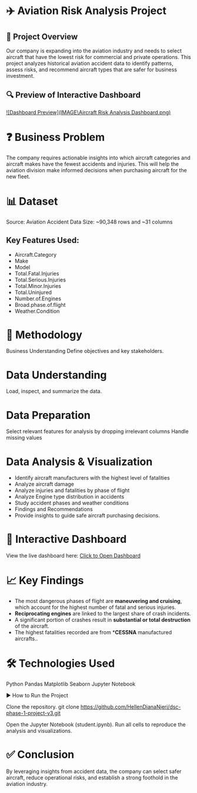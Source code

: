 # ✈️ Aviation Risk Analysis Project
##  📄 Project Overview

Our company is expanding into the aviation industry and needs to select aircraft that have the lowest risk for commercial and private operations.
This project analyzes historical aviation accident data to identify patterns, assess risks, and recommend aircraft types that are safer for business investment.

## 🔍 Preview of Interactive Dashboard


[![Dashboard Preview](IMAGE\Aircraft Risk Analysis Dashboard.png)]()



# ❓ Business Problem
The company requires actionable insights into which aircraft categories and aircraft makes have the fewest accidents and injuries.
This will help the aviation division make informed decisions when purchasing aircraft for the new fleet.

# 📊 Dataset
Source:  Aviation Accident Data
Size: ~90,348 rows and ~31 columns

## Key Features Used:

* Aircraft.Category
* Make
* Model
* Total.Fatal.Injuries
* Total.Serious.Injuries
* Total.Minor.Injuries
* Total.Uninjured
* Number.of.Engines
* Broad.phase.of.flight
* Weather.Condition

# 🔎 Methodology
Business Understanding
Define objectives and key stakeholders.

# Data Understanding
Load, inspect, and summarize the data.

# Data Preparation

Select relevant features for analysis by dropping irrelevant columns
Handle missing values


# Data Analysis & Visualization

* Identify aircraft manufacturers with the highest level of fatalities
* Analyze aircraft damage
* Analyze injuries and fatalities by phase of flight
* Analyze Engine type distribution in accidents
* Study accident phases and weather conditions
* Findings and Recommendations
* Provide insights to guide safe aircraft purchasing decisions.

# 🔗 Interactive Dashboard

View the live dashboard here: [Click to Open Dashboard](https://public.tableau.com/views/AircraftRiskAnalysisDashboard/PHASE1INTERACTIVEDASHBOARD?:language=en-GB&publish=yes&:sid=&:redirect=auth&:display_count=n&:origin=viz_share_link)


# 📈 Key Findings
   - The most dangerous phases of flight are **maneuvering and cruising**, which account for the highest number of fatal and serious injuries.
   - **Reciprocating engines** are linked to the largest share of crash incidents.
   - A significant portion of crashes result in **substantial or total destruction** of the aircraft.
   - The highest fatalities recorded are from ***CESSNA** manufactured aircrafts..


# 🛠️ Technologies Used
Python 
Pandas
Matplotlib
Seaborn
Jupyter Notebook

▶️ How to Run the Project

Clone the repository.
git clone https://github.com/HellenDianaNjeri/dsc-phase-1-project-v3.git

Open the Jupyter Notebook (student.ipynb).
Run all cells to reproduce the analysis and visualizations.

# ✅ Conclusion

By leveraging insights from accident data, the company can select safer aircraft, reduce operational risks, and establish a strong foothold in the aviation industry.